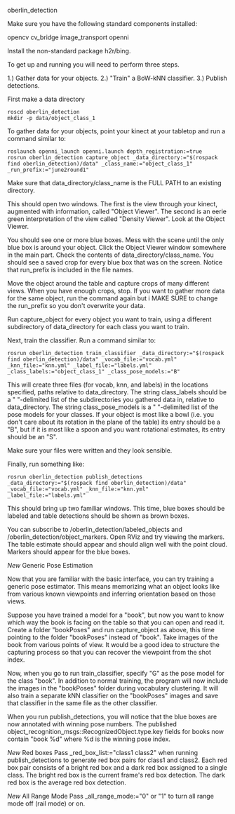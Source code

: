 oberlin_detection


Make sure you have the following standard components installed:

opencv
cv_bridge
image_transport
openni

Install the non-standard package h2r/bing.

To get up and running you will need to perform three steps.

1.) Gather data for your objects.
2.) "Train" a BoW-kNN classifier.
3.) Publish detections.

First make a data directory
```
roscd oberlin_detection
mkdir -p data/object_class_1
```


To gather data for your objects, point your kinect at your tabletop and run a command similar to:
```
roslaunch openni_launch openni.launch depth_registration:=true
rosrun oberlin_detection capture_object _data_directory:="$(rospack find oberlin_detection)/data" _class_name:="object_class_1" _run_prefix:="june2round1"
```
Make sure that data_directory/class_name is the FULL PATH to an existing directory.

This should open two windows. The first is the view through your kinect, augmented with information, called "Object Viewer". 
The second is an eerie green interpretation of the view called "Density Viewer". Look at the Object Viewer.

You should see one or more blue boxes. Mess with the scene until the only blue box is around your object. Click the Object Viewer
window somewhere in the main part. Check the contents of data_directory/class_name. You should see a saved crop for every
blue box that was on the screen. Notice that run_prefix is included in the file names.

Move the object around the table and capture crops of many different views. When you have enough crops, stop. If you want to
gather more data for the same object, run the command again but i
MAKE SURE to change the run_prefix so you don't overwrite your data.

Run capture_object for every object you want to train, using a different subdirectory of data_directory for each class
you want to train.


Next, train the classifier. Run a command similar to:
```
rosrun oberlin_detection train_classifier _data_directory:="$(rospack find oberlin_detection)/data" _vocab_file:="vocab.yml" _knn_file:="knn.yml" _label_file:="labels.yml" _class_labels:="object_class_1" _class_pose_models:="B"
```
This will create three files (for vocab, knn, and labels) in the locations specified, paths relative to data_directory. The string
class_labels should be a " "-delimited list of the subdirectories you gathered data in, relative to data_directory. The string
class_pose_models is a " "-delimited list of the pose models for your classes. If your object is most like a bowl (i.e. you don't
care about its rotation in the plane of the table) its entry should be a "B", but if it is most like a spoon and you want
rotational estimates, its entry should be an "S".

Make sure your files were written and they look sensible.


Finally, run something like:
```
rosrun oberlin_detection publish_detections _data_directory:="$(rospack find oberlin_detection)/data" _vocab_file:="vocab.yml" _knn_file:="knn.yml" _label_file:="labels.yml"
```
This should bring up two familiar windows. This time, blue boxes should be labeled and table detections should be shown as brown
boxes.

You can subscribe to /oberlin_detection/labeled_objects and /oberlin_detection/object_markers. Open RViz and try viewing the markers.
The table estimate should appear and should align well with the point cloud. Markers should appear for the blue boxes.



*New*
Generic Pose Estimation

Now that you are familiar with the basic interface, you can try training a generic pose estimator. This means memorizing what
an object looks like from various known viewpoints and inferring orientation based on those views.

Suppose you have trained a model for a "book", but now you want to know which way the book is facing on the table so that you
can open and read it. Create a folder "bookPoses" and run capture_object as above, this time pointing to the folder "bookPoses"
instead of "book". Take images of the book from various points of view. It would be a good idea to structure the capturing process
so that you can recover the viewpoint from the shot index.

Now, when you go to run train_classifier, specify "G" as the pose model for the class "book". In addition to normal training, the
program will now include the images in the "bookPoses" folder during vocabulary clustering. It will also train a separate kNN
classifier on the "bookPoses" images and save that classifier in the same file as the other classifier.

When you run publish_detections, you will notice that the blue boxes are now annotated with winning pose numbers. The published
object_recognition_msgs::RecognizedObject.type.key fields for books now contain "book %d" where %d is the winning pose index. 


*New*
Red boxes
Pass _red_box_list:="class1 class2" when running publish_detections to generate red box pairs for class1 and class2.
Each red box pair consists of a bright red box and a dark red box assigned to a single class. The bright red box is the
current frame's red box detection. The dark red box is the average red box detection.

*New*
All Range Mode
Pass _all_range_mode:="0" or "1" to turn all range mode off (rail mode) or on.






